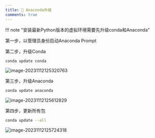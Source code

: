 ```yaml
---
title: 🏇 Anaconda升级
comments: true
---
```


!!! note "安装最新Python版本的虚拟环境需要先升级conda和Anaconda"

第一步，以管理员身份启动Anaconda Prompt

第二步，升级Conda

```bash
conda update conda
```

![image-20231112125320763](https://my-gallery-1306340269.cos.ap-beijing.myqcloud.com/mastermao/202311121253830.png)

第三步，升级Anaconda

```bash
conda update anaconda
```

![image-20231112125612829](https://my-gallery-1306340269.cos.ap-beijing.myqcloud.com/mastermao/202311121256875.png)



第四步，更新所有包

```bash
conda update --all
```

![image-20231112125724318](https://my-gallery-1306340269.cos.ap-beijing.myqcloud.com/mastermao/202311121257363.png)
